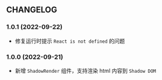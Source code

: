 ## CHANGELOG

### 1.0.1 (2022-09-22)

- 修复运行时提示 `React is not defined` 的问题

### 1.0.0 (2022-09-21)

- 新增 `ShadowRender` 组件，支持渲染 html 内容到 `Shadow DOM`
